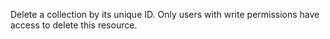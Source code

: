 Delete a collection by its unique ID.
Only users with write permissions have access to delete this resource.

